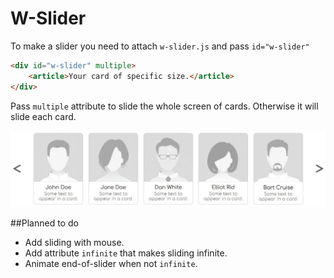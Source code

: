 # W-Slider
To make a slider you need to attach ```w-slider.js``` and pass ```id="w-slider"```

```html
<div id="w-slider" multiple>
    <article>Your card of specific size.</article>
</div>
```

Pass `multiple` attribute to slide the whole screen of cards. Otherwise it will slide each card.

![screenshot 1](screenshots/1.jpg)

##Planned to do
* Add sliding with mouse.
* Add attribute `infinite` that makes sliding infinite.
* Animate end-of-slider when not `infinite`.

